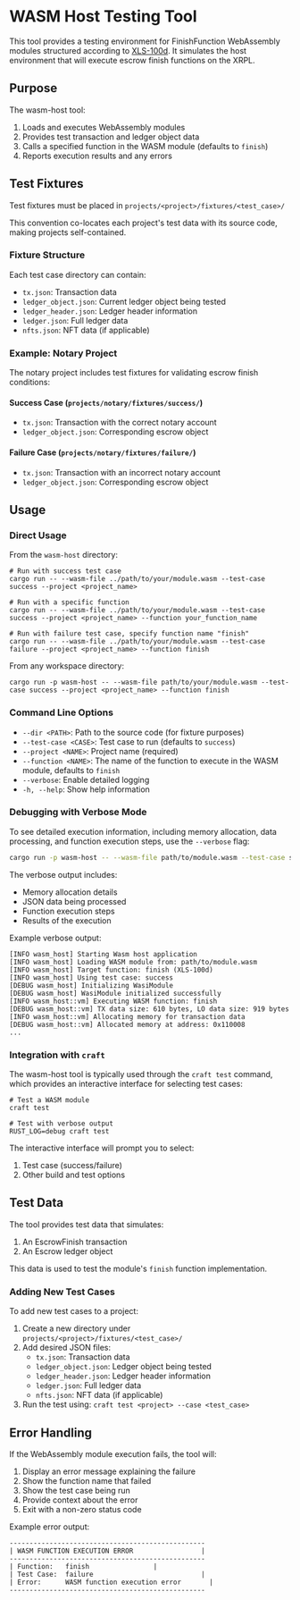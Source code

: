 # WASM Host Testing Tool

This tool provides a testing environment for FinishFunction WebAssembly modules structured according to [XLS-100d](https://github.com/XRPLF/XRPL-Standards/discussions/270). It simulates the host environment that will execute escrow finish functions on the XRPL.

## Purpose

The wasm-host tool:

1. Loads and executes WebAssembly modules
2. Provides test transaction and ledger object data
3. Calls a specified function in the WASM module (defaults to `finish`)
4. Reports execution results and any errors

## Test Fixtures

Test fixtures must be placed in `projects/<project>/fixtures/<test_case>/`

This convention co-locates each project's test data with its source code, making projects self-contained.

### Fixture Structure

Each test case directory can contain:

- `tx.json`: Transaction data
- `ledger_object.json`: Current ledger object being tested
- `ledger_header.json`: Ledger header information
- `ledger.json`: Full ledger data
- `nfts.json`: NFT data (if applicable)

### Example: Notary Project

The notary project includes test fixtures for validating escrow finish conditions:

#### Success Case (`projects/notary/fixtures/success/`)

- `tx.json`: Transaction with the correct notary account
- `ledger_object.json`: Corresponding escrow object

#### Failure Case (`projects/notary/fixtures/failure/`)

- `tx.json`: Transaction with an incorrect notary account
- `ledger_object.json`: Corresponding escrow object

## Usage

### Direct Usage

From the `wasm-host` directory:

```shell
# Run with success test case
cargo run -- --wasm-file ../path/to/your/module.wasm --test-case success --project <project_name>

# Run with a specific function
cargo run -- --wasm-file ../path/to/your/module.wasm --test-case success --project <project_name> --function your_function_name

# Run with failure test case, specify function name "finish"
cargo run -- --wasm-file ../path/to/your/module.wasm --test-case failure --project <project_name> --function finish
```

From any workspace directory:

```shell
cargo run -p wasm-host -- --wasm-file path/to/your/module.wasm --test-case success --project <project_name> --function finish
```

### Command Line Options

- `--dir <PATH>`: Path to the source code (for fixture purposes)
- `--test-case <CASE>`: Test case to run (defaults to `success`)
- `--project <NAME>`: Project name (required)
- `--function <NAME>`: The name of the function to execute in the WASM module, defaults to `finish`
- `--verbose`: Enable detailed logging
- `-h, --help`: Show help information

### Debugging with Verbose Mode

To see detailed execution information, including memory allocation, data processing, and function execution steps, use the `--verbose` flag:

```bash
cargo run -p wasm-host -- --wasm-file path/to/module.wasm --test-case success --verbose
```

The verbose output includes:

- Memory allocation details
- JSON data being processed
- Function execution steps
- Results of the execution

Example verbose output:

```
[INFO wasm_host] Starting Wasm host application
[INFO wasm_host] Loading WASM module from: path/to/module.wasm
[INFO wasm_host] Target function: finish (XLS-100d)
[INFO wasm_host] Using test case: success
[DEBUG wasm_host] Initializing WasiModule
[DEBUG wasm_host] WasiModule initialized successfully
[INFO wasm_host::vm] Executing WASM function: finish
[DEBUG wasm_host::vm] TX data size: 610 bytes, LO data size: 919 bytes
[INFO wasm_host::vm] Allocating memory for transaction data
[DEBUG wasm_host::vm] Allocated memory at address: 0x110008
...
```

### Integration with `craft`

The wasm-host tool is typically used through the `craft test` command, which provides an interactive interface for selecting test cases:

```shell
# Test a WASM module
craft test

# Test with verbose output
RUST_LOG=debug craft test
```

The interactive interface will prompt you to select:

1. Test case (success/failure)
2. Other build and test options

## Test Data

The tool provides test data that simulates:

1. An EscrowFinish transaction
2. An Escrow ledger object

This data is used to test the module's `finish` function implementation.

### Adding New Test Cases

To add new test cases to a project:

1. Create a new directory under `projects/<project>/fixtures/<test_case>/`
2. Add desired JSON files:
   - `tx.json`: Transaction data
   - `ledger_object.json`: Ledger object being tested
   - `ledger_header.json`: Ledger header information
   - `ledger.json`: Full ledger data
   - `nfts.json`: NFT data (if applicable)
3. Run the test using: `craft test <project> --case <test_case>`

## Error Handling

If the WebAssembly module execution fails, the tool will:

1. Display an error message explaining the failure
2. Show the function name that failed
3. Show the test case being run
4. Provide context about the error
5. Exit with a non-zero status code

Example error output:

```
-------------------------------------------------
| WASM FUNCTION EXECUTION ERROR                 |
-------------------------------------------------
| Function:   finish                |
| Test Case:  failure                           |
| Error:      WASM function execution error       |
-------------------------------------------------
```
